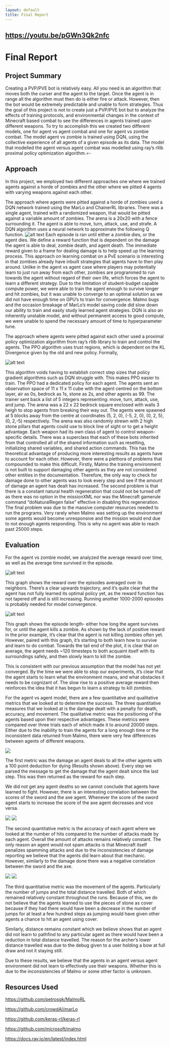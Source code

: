```yaml
---
layout: default
title: Final Report
---
```

## https://youtu.be/pGWn3Qk2nfc

# Final Report

## Project Summary
Creating a PVP/PVE bot is relatively easy. All you need is an algorithm that moves both the curser and the agent to the target. Once the agent is in range all the algorithm must then do is either fire or attack. However, then the bot would be extremely predictable and unable to form strategies. Thus the goal of this project is not to create just a PVP/PVE bot but to analyze the effects of training protocols, and environmental changes in the context of Minecraft based combat to see the differences in agents trained upon different weapons. 
	To try to accomplish this we created two different models, one for agent vs agent combat and one for agent vs zombie combat. The model agent vs zombie is trained using DQN, using the collective experience of all agents of a given episode as its data. The model that modelled the agent versus agent combat was modelled using ray’s rllib proximal policy optimization algorithm.=-
	

## Approach

In this project, we employed two different approaches one where we trained agents against a horde of zombies and the other where we pitted 4 agents with varying weapons against each other.  

The approach where agents were pitted against a horde of zombies used a DQN network trained using the MarLo and ChainerRL libraries. There was a single agent, trained with a randomized weapon, that would be pitted against a variable amount of zombies. The arena is a 20x20 with a fence surrounding it. The agent is able to move, turn, attack, use, and strafe.
A DQN algorithm uses a neural network to approximate the following Q function.
![alt text](https://raw.githubusercontent.com/kevinfang2/hydracraft/main/docs/dqn.png)
Each episode is ran until either a zombie dies, or the agent dies. We define a reward function that is dependent on the damage the agent is able to deal, zombie death, and agent death. The immediate reward given to a frame for dealing damage is to help speed up the learning process.
This approach on learning combat on a PvE scenario is interesting in that zombies already have inbuilt strategies that agents have to then play around. Unlike in the agent vs agent case where players may potentially learn to just run away from each other, zombies are programmed to run towards the agent without regard of their own life, which forces the agent to learn a different strategy.
Due to the limitation of student-budget capable compute power, we were able to train the agent enough to survive longer and hit zombies, but it was unable to converge to an optimal solution as we did not have enough time on GPU’s to train for convergence. Malmo bugs and the occasion breakage of MarLo’s model saving code did slow down our ability to train and easily study learned agent strategies. DQN is also an inherently unstable model, and without permanent access to good compute, we were unable to spend the necessary amount of time to hyperparameter tune.


The approach where agents were pitted against each other used a proximal policy optimization algorithm from ray’s rllib library to train and control the agents.  The PPO algorithm uses trust regions, which is dependent on the KL Divergence given by the old and new policy. Formally,

![alt text](https://raw.githubusercontent.com/kevinfang2/hydracraft/main/docs/ppo.png)

This algorithm voids having to establish correct step sizes that policy gradient algorithms such as DQN struggle with. This makes PPO easier to train.
The PPO had a dedicated policy for each agent.  The agents sent an observation space of 11 x 11 x 11 cube with the agent centred on the bottom layer, air as 0s, bedrock as 1s, stone as 2s, and other agents as 99. The trainer sent back a list of 5 integers representing: move, turn, attack, use, and jump. 
The arena was a 22 x 22 bedrock square enclosed with walls 3 heigh to stop agents from breaking their way out. The agents were spawned at 5 blocks away from the centre at coordinates (5, 2, 0), (-5, 2, 0), (0, 2, 5), (0, 2,-5) respectively. The arena was also randomly strewn with 2 high stone pillars that agents could use to block line of sight or to get a height advantage.
Each weapon had its own class of agent to control weapon-specific details. There was a superclass that each of these bots inherited from that controlled all of the shared information such as resetting, initializing shared variables, and shared action commands. 
This has the theoretical advantage of producing more interesting results as agents have to account for each other. However, there were a plethora of problems that compounded to make this difficult. Firstly, Malmo the training environment is not built to support damaging other agents as they are not considered other entities in the documentation. Therefore, the only way to check for damage done to other agents was to look every step and see if the amount of damage an agent has dealt has increased. The second problem is that there is a constant natural health regeneration that could not be turned off as there was no option in the missionXML nor was the Minecraft gamerule command “doNaturalRegen false” effective in disabling this regeneration. The final problem was due to the massive computer resources needed to run the programs. Very rarely when Malmo was setting up the environment some agents would become unresponsive and the mission would end due to not enough agents responding. This is why no agent was able to reach past 25000 steps.

## Evaluation
For the agent vs zombie model, we analyzed the average reward over time, as well as the average time survived in the episode.

![alt text](https://raw.githubusercontent.com/kevinfang2/hydracraft/main/docs/rewards.png)

This graph shows the reward over the episodes averaged over its neighbors. There’s a clear upwards trajectory, and it’s quite clear that the agent has not fully learned its optimal policy yet, as the reward function has not tapered off and is still increasing. Running another 1000-2000 episodes is probably needed for model convergence.

![alt text](https://raw.githubusercontent.com/kevinfang2/hydracraft/main/docs/time.png)

This graph shows the episode length-  either how long the agent survives for, or until the agent kills a zombie. As shown by the lack of positive reward in the prior example, it’s clear that the agent is not killing zombies often yet. However, paired with this graph, it’s starting to both learn how to survive and learn to do combat. Towards the tail end of the plot, it is clear that on average, the agent needs ~120 timesteps to both acquaint itself with its surroundings safely, and then slowly learn to kill the zombie.

This is consistent with our previous assumption that the model has not yet converged. By the time we were able to stop our experiments, it’s clear that the agent starts to learn what the environment means, and what obstacles it needs to be cognizant of. The slow rise to a positive average reward then reinforces the idea that it has begun to learn a strategy to kill zombies.

For the agent vs agent model, there are a few quantitative and qualitative metrics that we looked at to determine the success. The three quantitative measures that we looked at is the damage dealt with a penalty for death, accuracy, and movement. The qualitative metric was the positioning of the agents based upon their respective advantages. These metrics were compared over three trials each of which made it to around 20000 steps. Either due to the inability to train the agents for a long enough time or the inconsistent data returned from Malmo, there were very few differences between agents of different weapons. 

![](Images/returnScores.png)

The first metric was the damage an agent deals to all the other agents with a 100 point deduction for dying (Results shown above). Every step we parsed the message to get the damage that the agent dealt since the last step. This was then returned as the reward for each step.

We did not get any agent deaths so we cannot conclude that agents have learned to fight. However, there is an interesting correlation between the scores of the sword and the axe agent. Whenever the score of the sword agent starts to increase the score of the axe agent decreases and vice versa.

![](Images/returnAttacks.png)
![](Images/returnHits.png)

The second quantitative metric is the accuracy of each agent where we looked at the number of hits compared to the number of attacks made by each agent. Overall the amount of attacks remains relatively constant. The only reason an agent would not spam attacks is that Minecraft itself penalizes spamming attacks and due to the inconsistencies of damage reporting we believe that the agents did learn about that mechanic. However, similarly to the damage done there was a negative correlation between the sword and the axe.	

![](Images/returnJump.png)
![](Images/returnDist.png)

The third quantitative metric was the movement of the agents. Particularly the number of jumps and the total distance travelled. Both of which remained relatively constant throughout the runs. Because of this, we do not believe that the agents learned to use the pieces of stone as cover because if they had there would have been a decrease in the number of jumps for at least a few hundred steps as jumping would have given other agents a chance to hit an agent using cover.

Similarly, distance remains constant which we believe shows that an agent did not learn to pathfind to any particular agent as there would have been a reduction in total distance travelled. The reason for the archer’s lower distance travelled was due to the debug given to a user holding a bow at full draw and not it staying still.

Due to these results, we believe that the agents in an agent versus agent environment did not learn to effectively use their weapons. Whether this is due to the inconsistencies of Malmo or some other factor is unknown.
	
## Resources Used
https://github.com/petrosgk/MalmoRL

https://github.com/crowdAI/marLo 

https://github.com/keras-rl/keras-rl

https://github.com/microsoft/malmo

https://docs.ray.io/en/latest/index.html

